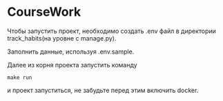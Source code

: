 # CourseWork

Чтобы запустить проект, необходимо создать .env файл в директории track_habits(на уровне с manage.py).

Заполнить данные, используя .env.sample.

Далее из корня проекта запустить команду 
```
make run
```
 и проект запуститься, не забудьте перед этим включить docker.

